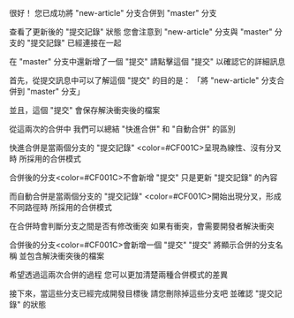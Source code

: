 很好！
您已成功將 "new-article" 分支合併到 "master" 分支

查看了更新後的 "提交記錄" 狀態
您會注意到 "new-article" 分支與 "master" 分支的
"提交記錄" 已經連接在一起

在 "master" 分支中還新增了一個 "提交"
請點擊這個 "提交" 以確認它的詳細訊息

首先，從提交訊息中可以了解這個 "提交" 的目的是：
「將 "new-article" 分支合併到 "master" 分支」

並且，這個 "提交" 會保存解決衝突後的檔案

從這兩次的合併中
我們可以總結 "快進合併" 和 "自動合併" 的區別

快進合併是當兩個分支的 "提交記錄"
<color=#CF001C>呈現為線性、沒有分叉時</color>
所採用的合併模式

合併後的分支<color=#CF001C>不會新增 "提交"</color>
只是更新 "提交記錄" 的內容

而自動合併是當兩個分支的 "提交記錄" 
<color=#CF001C>開始出現分叉，形成不同路徑時</color>
所採用的合併模式

在合併時會判斷分支之間是否有修改衝突
如果有衝突，會需要開發者解決衝突

合併後的分支<color=#CF001C>會新增一個 "提交"</color>
"提交" 將顯示合併的分支名稱
並包含解決衝突後的檔案

希望透過這兩次合併的過程
您可以更加清楚兩種合併模式的差異

接下來，當這些分支已經完成開發目標後
請您刪除掉這些分支吧
並確認 "提交記錄" 的狀態